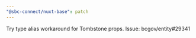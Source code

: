 ```yaml
---
"@sbc-connect/nuxt-base": patch
---
```


Try type alias workaround for Tombstone props. Issue: bcgov/entity#29341
